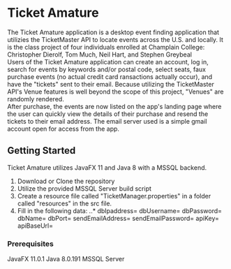 # Ticket Amature

The Ticket Amature application is a desktop event finding application that utilizies the TicketMaster API to locate events across the U.S. and locally.
It is the class project of four individuals enrolled at Champlain College:
Christopher Dierolf,
Tom Much,
Neil Hart, and
Stephen Greybeal
<br>
Users of the Ticket Amature application can create an account, log in, search for events by keywords and/or postal code, select seats, faux purchase events (no actual credit card ransactions actually occur), and have the "tickets" sent to their email. Because utilizing the TicketMaster API's Venue features is well beyond the scope of this project, "Venues" are randomly rendered. <br>
After purchase, the events are now listed on the app's landing page where the user can quickly view the details of their purchase and resend the tickets to their email address. The email server used is a simple gmail account open for access from the app.

## Getting Started

Ticket Amature utilizes JavaFX 11 and Java 8 with a MSSQL backend.
<br>

1. Download or Clone the repository
2. Utilize the provided MSSQL Server build script
3. Create a resource file called "TicketManager.properties" in a folder called "resources" in the src file.
4. Fill in the following data:
   ..\* dbIpaddress=
   dbUsername=
   dbPassword=
   dbName=
   dbPort=
   sendEmailAddress=
   sendEmailPassword=
   apiKey=
   apiBaseUrl=

### Prerequisites

JavaFX 11.0.1
Java 8.0.191
MSSQL Server
